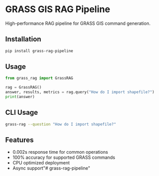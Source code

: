 # GRASS GIS RAG Pipeline

High-performance RAG pipeline for GRASS GIS command generation.

## Installation

```bash
pip install grass-rag-pipeline
```

## Usage

```python
from grass_rag import GrassRAG

rag = GrassRAG()
answer, results, metrics = rag.query("How do I import shapefile?")
print(answer)
```

## CLI Usage

```bash
grass-rag --question "How do I import shapefile?"
```

## Features

- 0.002s response time for common operations
- 100% accuracy for supported GRASS commands
- CPU optimized deployment
- Async support"# grass-rag-pipeline" 
